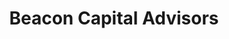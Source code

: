 ---
layout: firm_page
title: "Beacon Capital Advisors "
id: "beaconcapital.co.uk"
permalink: "/beaconcapitaladvisorsbeaconcapital.co.uk/"
website: "https://www.beaconcapital.co.uk"
offices: "London (United Kingdom)"
investment_stages: "Post-Seed, Pre-Series A, Series A"
portfolio_companies: ""
portfolio_link: "https://beaconcapital.co.uk/portfolio/"
investment_markets: "Enterprise software"
founded_year: "2021"
description: "Beacon invests in European Enterprise software providing growth capital and much needed founder liquidity via secondary transactions. They partner with visionary founders to build businesses that leverage the transformative power of AI."
linkedin: "https://www.linkedin.com/company/beaconcapital/"
twitter: "https://twitter.com/beacon_capital"
instagram: ""
team_page: "https://beaconcapital.co.uk/team/"
investor_type: "Venture Capital"
crunchbase: "https://www.crunchbase.com/organization/beaconcapital"
pitchbook: ""

# SEO Optimization
meta_title: "Beacon Capital Advisors  - VC Firm - projectstartups.com"
meta_description: "Beacon Capital Advisors , Beacon invests in European Enterprise software providing growth capital and much needed founder liquidity via secondary transactions. They partner wit..."
meta_keywords: "Beacon Capital Advisors , Enterprise software, VC firm, venture capital, startup investor, projectstartups.com"
canonical_url: "https://vc.projectstartups.com/beaconcapitaladvisorsbeaconcapital.co.uk/"
---